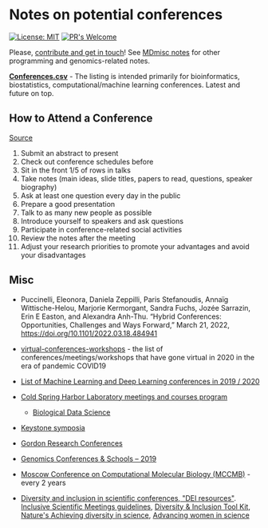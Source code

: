 # Notes on potential conferences

[![License: MIT](https://img.shields.io/badge/License-MIT-yellow.svg)](https://opensource.org/licenses/MIT) [![PR's Welcome](https://img.shields.io/badge/PRs-welcome-brightgreen.svg?style=flat)](http://makeapullrequest.com) 

Please, [contribute and get in touch](CONTRIBUTING.md)! See [MDmisc notes](https://github.com/mdozmorov/MDmisc_notes) for other programming and genomics-related notes.

[**Conferences.csv**](Conferences.csv) - The listing is intended primarily for bioinformatics, biostatistics, computational/machine learning conferences. Latest and future on top.

## How to Attend a Conference

[Source](http://www.longwoodgenomics.org/2019/03/24/how-to-attend-a-conference/)

1. Submit an abstract to present
2. Check out conference schedules before
3. Sit in the front 1/5 of rows in talks
4. Take notes (main ideas, slide titles, papers to read, questions, speaker biography)
5. Ask at least one question every day in the public
6. Prepare a good presentation
7. Talk to as many new people as possible
8. Introduce yourself to speakers and ask questions
9. Participate in conference-related social activities
10. Review the notes after the meeting
11. Adjust your research priorities to promote your advantages and avoid your disadvantages

## Misc

- Puccinelli, Eleonora, Daniela Zeppilli, Paris Stefanoudis, Annaïg Wittische-Helou, Marjorie Kermorgant, Sandra Fuchs, Jozée Sarrazin, Erin E Easton, and Alexandra Anh-Thu. “Hybrid Conferences: Opportunities, Challenges and Ways Forward,” March 21, 2022, https://doi.org/10.1101/2022.03.18.484941

- [virtual-conferences-workshops](https://github.com/riyuebao/virtual-conferences-workshops) - the list of conferences/meetings/workshops that have gone virtual in 2020 in the era of pandemic COVID19

- [List of Machine Learning and Deep Learning conferences in 2019 / 2020](https://tryolabs.com/blog/machine-learning-deep-learning-conferences/)

- [Cold Spring Harbor Laboratory meetings and courses program](https://meetings.cshl.edu/meetingshome.aspx)
  - [Biological Data Science](https://meetings.cshl.edu/meetings.aspx?meet=DATA)

- [Keystone symposia](http://www.keystonesymposia.org/)

- [Gordon Research Conferences](https://www.grc.org/)

- [Genomics Conferences & Schools – 2019](https://generegulation.org/conferences-2019/)

- [Moscow Conference on Computational Molecular Biology (MCCMB)](http://mccmb.belozersky.msu.ru/) - every 2 years

- [Diversity and inclusion in scientific conferences, "DEI resources"](https://immunox.ucsf.edu/future-immunology). [Inclusive Scientific Meetings guidelines](https://static1.squarespace.com/static/582cce42bebafbfc47a82b04/t/5ca0fe7d9b747a3d7dc7a71f/1554054781756/Formatted+Inclusive+Meeting+Guide-v5.pdf), [Diversity & Inclusion Tool Kit](https://www.sidnet.org/page/DIToolKit), [Nature's Achieving diversity in science](https://www.nature.com/collections/qsgnpdtgbr), [Advancing women in science](https://www.cell.com/cell-stem-cell/fulltext/S1934-5909(15)00068-5)
